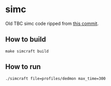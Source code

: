 # simc
Old TBC simc code ripped from [this commit](https://github.com/simulationcraft/simc/commit/23c46dc14df8af784652a12f66da7026a68be3a5).

## How to build

```
make simcraft build
```

## How to run

```
./simcraft file=profiles/dedmon max_time=300
```